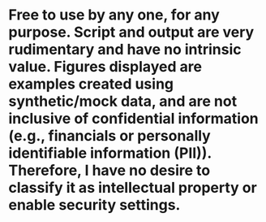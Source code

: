# Free to use by any one, for any purpose. Script and output are very rudimentary and have no intrinsic value. Figures displayed are examples created using synthetic/mock data, and are not inclusive of confidential information (e.g., financials or personally identifiable information (PII)). Therefore, I have no desire to classify it as intellectual property or enable security settings.
